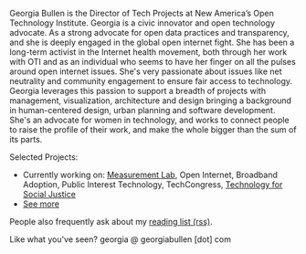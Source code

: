Georgia Bullen is the Director of Tech Projects at New America’s Open Technology Institute. Georgia is a civic innovator and open technology advocate. As a strong advocate for open data practices and transparency, and she is deeply engaged in the global open internet fight. She has been a long-term activist in the Internet health movement, both through her work with OTI and as an individual who seems to have her finger on all the pulses around open internet issues. She's very passionate about issues like net neutrality and community engagement to ensure fair access to technology. Georgia leverages this passion to support a breadth of projects with management, visualization, architecture and design bringing a background in human-centered design, urban planning and software development. She's an advocate for women in technology, and works to connect people to raise the profile of their work, and make the whole bigger than the sum of its parts.


Selected Projects:

- Currently working on: [Measurement Lab](https://www.measurementlab.net), Open Internet, Broadband Adoption, Public Interest Technology, TechCongress, [Technology for Social Justice](http://t4sj.co)
- [See more](cv.md)

People also frequently ask about my [reading list (rss)](https://www.instapaper.com/rss/3003374/7z9HCy9CwNTjtlUbJg7TnhsDLYM).

Like what you've seen? georgia @ georgiabullen [dot] com
